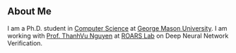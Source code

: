## About Me

I am a Ph.D. student in [Computer Science](https://cs.gmu.edu/) at [George Mason University](https://www.gmu.edu/).
I am working with [Prof. ThanhVu Nguyen](https://tvn.roars.dev/) at [ROARS Lab](https://roars.dev/) on Deep Neural Network Verification.
